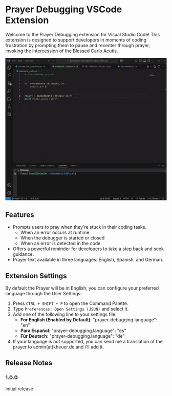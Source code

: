 # Prayer Debugging VSCode Extension

Welcome to the Prayer Debugging extension for Visual Studio Code! This extension is designed to support developers in moments of coding frustration by prompting them to pause and recenter through prayer, invoking the intercession of the Blessed Carlo Acutis. 

![Usage Demo](https://raw.githubusercontent.com/kheuer/prayer-debugging/refs/heads/master/usage_demo.gif)


## Features
- Prompts users to pray when they're stuck in their coding tasks.
    - When an error occurs at runtime
    - When the debugger is started or closed
    - When an error is detected in the code
- Offers a powerful reminder for developers to take a step back and seek guidance.
- Prayer text available in three languages: English, Spanish, and German.

## Extension Settings

By default the Prayer will be in English, you can configure your preferred language through the User Settings:


1. Press `CTRL + SHIFT + P` to open the Command Palette.
2. Type `Preferences: Open Settings (JSON)` and select it.
3. Add one of the following line to your settings file:
    * **For English (Enabled by Default)**: "prayer-debugging.language": "en"
    * **Para Español**: "prayer-debugging.language": "es"
    * **Für Deutsch**: "prayer-debugging.language": "de" 
4. If your language is not supported, you can send me a translation of the prayer to admin(at)kheuer.de and i'll add it.

## Release Notes

### 1.0.0

Initial release
